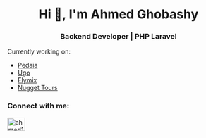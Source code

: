 <h1 align="center">Hi 👋, I'm Ahmed Ghobashy</h1>
<h3 align="center">Backend Developer | PHP Laravel</h3>

Currently working on:
- [Pedaia](https://pedaia.com/)
- [Ugo](https://play.google.com/store/apps/details?id=be.uliege.ugo.mobile.android)
- [Flymix](https://www.flymix.com/)
- [Nugget Tours](https://nuggettours.com/)

<h3 align="left">Connect with me:</h3>
<p align="left">
<a href="https://linkedin.com/in/ahmed1ghobashy" target="blank"><img align="center" src="https://raw.githubusercontent.com/rahuldkjain/github-profile-readme-generator/master/src/images/icons/Social/linked-in-alt.svg" alt="ahmed1ghobashy" height="30" width="40" /></a>
</p>

